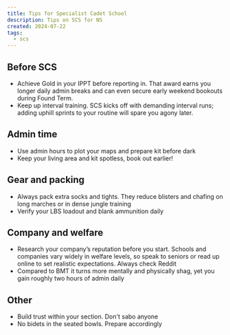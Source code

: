 ```yaml
---
title: Tips for Specialist Cadet School
description: Tips on SCS for NS
created: 2024-07-22
tags:
  - scs
---
```


## Before SCS

- Achieve Gold in your IPPT before reporting in. That award earns you longer daily admin breaks and can even secure early weekend bookouts during Found Term.
- Keep up interval training. SCS kicks off with demanding interval runs; adding uphill sprints to your routine will spare you agony later. 


## Admin time

- Use admin hours to plot your maps and prepare kit before dark
- Keep your living area and kit spotless, book out earlier!

## Gear and packing

- Always pack extra socks and tights. They reduce blisters and chafing on long marches or in dense jungle training
- Verify your LBS loadout and blank ammunition daily

## Company and welfare

- Research your company’s reputation before you start. Schools and companies vary widely in welfare levels, so speak to seniors or read up online to set realistic expectations. Always check Reddit
- Compared to BMT it turns more mentally and physically shag, yet you gain roughly two hours of admin daily

## Other

- Build trust within your section. Don't sabo anyone
- No bidets in the seated bowls. Prepare accordingly 